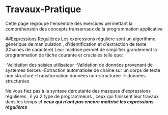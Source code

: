 # Travaux-Pratique

Cette page regroupe l'ensemble des exercices permettant la compréhension des concepts transervaux de la programmation applicative

##[Expressions Régulières](https://github.com/mriam123456/Travaux-Pratique/blob/master/Regex101.md)
Les expressions régulière sont un algorithme générique de manipulation , d'identification et d'extraction de texte (Chaines de caractère) 
Leur maitrise permet de simplifier grandement la programmation de tâche courante et cruciales telle que:

-Validation des saisies utilisateur
-Validation de données provenant de systèmes tierces
-Extraction automatisée de chaîne sur un corps de texte non structuré
-Transformation données non-structurée -> données structurées

Ne vous fiez pas à la syntaxe déroutante des masques d'expressions régulières , il ya 2 type de programmeurs , ceux qui finissent leur travaux
dans les temps et  _**ceux qui n'ont pas encore maitrisé les expressions régulières**_
